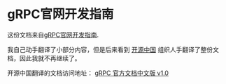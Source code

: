 gRPC官网开发指南
===========

这份文档来自[gRPC官网开发指南](http://www.grpc.io/docs/).

我自己动手翻译了小部分内容，但是后来看到 [开源中国](http://www.oschina.net/) 组织人手翻译了整份文档，因此我就不再继续了。

开源中国翻译的文档访问地址： [gRPC 官方文档中文版 v1.0](http://doc.oschina.net/grpc)

